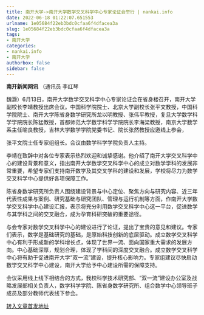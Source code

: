 ```yaml
---
title: 南开大学->南开大学数学交叉科学中心专家论证会举行 | nankai.info
date: 2022-06-18 01:22:07.651553
urlname: 1e05684f22eb3bdc0cfaa6f4dfacea3a
slug: 1e05684f22eb3bdc0cfaa6f4dfacea3a
tags: 
- 南开大学
categories:
- nankai.info
- 南开大学
authorbox: false
sidebar: false
---
```

**南开新闻网讯** （通讯员 李红琴

魏灏）6月13日，南开大学数学交叉科学中心专家论证会在省身楼召开，南开大学副校长李靖教授出席会议。中国科学院院士、北京大学副校长张平文教授，中国科学院院士、南开大学陈省身数学研究所龙以明教授、张伟平教授，复旦大学数学科学学院院长陈猛教授，首都师范大学数学科学学院院长李海梁教授，南京大学数学系主任喻良教授，吉林大学数学学院党委书记、院长张然教授应邀线上参会，
<!--more-->
张平文院士任专家组组长。会议由数学科学学院负责人主持。

李靖在致辞中对各位专家表示热烈欢迎和诚挚感谢。他介绍了南开大学交叉科学中心的建设背景和意义，指出南开大学数学交叉科学中心的成立对数学学科的发展非常重要，希望专家们支持南开数学及其交叉学科的建设和发展，学校将尽力为数学交叉科学中心提供好各项保障工作。

陈省身数学研究所负责人围绕建设背景与中心定位、聚焦方向与研究内容、近三年代表性成果与案例、研究基础与研究团队、管理与运行机制等方面，作南开大学数学交叉科学中心建设汇报，表示将充分利用数学交叉科学中心这一平台，促进数学与其学科之间的交叉融合，成为孕育科研突破的重要途径。

与会专家对数学交叉科学中心的建设进行了论证，提出了宝贵的意见和建议。专家们表示，数学是基础研究的基础，是原始科技创新的底层驱动。成立数学交叉科学中心有利于形成新的学科增长点，体现了世界一流、面向国家重大需求的发展方向。中心基础深厚，规划合理，体现了学科间的深度交叉融合。成立数学交叉科学中心将有助于促进南开大学“双一流”建设，提升核心影响力。专家组建议尽快启动数学交叉科学中心建设，南开大学给予中心建设所需的保障支持。

会议采用线上线下相结合的方式，我校科学技术研究部、“双一流”建设办公室及战略发展部相关负责人，数学科学学院、陈省身数学研究所、组合数学中心领导班子成员及部分教师代表线下参会。



[转入文章首发地址](http://news.nankai.edu.cn/ywsd/system/2022/06/15/030051709.shtml)